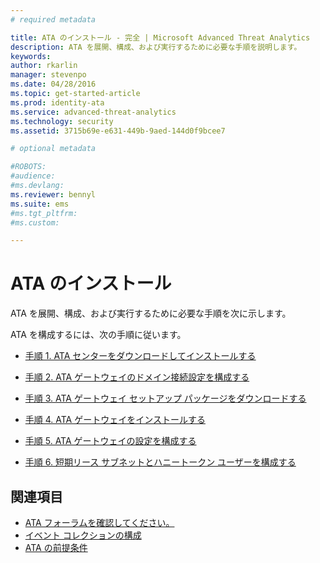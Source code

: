 ```yaml
---
# required metadata

title: ATA のインストール - 完全 | Microsoft Advanced Threat Analytics
description: ATA を展開、構成、および実行するために必要な手順を説明します。
keywords:
author: rkarlin
manager: stevenpo
ms.date: 04/28/2016
ms.topic: get-started-article
ms.prod: identity-ata
ms.service: advanced-threat-analytics
ms.technology: security
ms.assetid: 3715b69e-e631-449b-9aed-144d0f9bcee7

# optional metadata

#ROBOTS:
#audience:
#ms.devlang:
ms.reviewer: bennyl
ms.suite: ems
#ms.tgt_pltfrm:
#ms.custom:

---
```


# ATA のインストール

ATA を展開、構成、および実行するために必要な手順を次に示します。

ATA を構成するには、次の手順に従います。


-   [手順 1. ATA センターをダウンロードしてインストールする](install-ata-step1.md)

-   [手順 2. ATA ゲートウェイのドメイン接続設定を構成する](install-ata-step2.md)

-   [手順 3. ATA ゲートウェイ セットアップ パッケージをダウンロードする](install-ata-step3.md)

-   [手順 4. ATA ゲートウェイをインストールする](install-ata-step4.md)

-   [手順 5. ATA ゲートウェイの設定を構成する](install-ata-step5.md)

-   [手順 6. 短期リース サブネットとハニートークン ユーザーを構成する](install-ata-step6.md)


## 関連項目

- [ATA フォーラムを確認してください。](https://social.technet.microsoft.com/Forums/security/en-US/home?forum=mata)
- [イベント コレクションの構成](configure-event-collection.md)
- [ATA の前提条件](/advanced-threat-analytics/plan-design/ata-prerequisites)



<!--HONumber=May16_HO1-->


